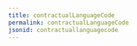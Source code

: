 ```yaml
---
title: contractualLanguageCode
permalink: contractualLanguageCode
jsonid: contractuallanguagecode
---
```

